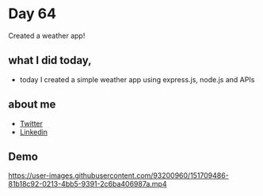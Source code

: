 # Day 64

Created a weather app!


## what I did today,

 - today I created a simple weather app using express.js, node.js and APIs


## about me

 - [Twitter](https://twitter.com/karan_chandekar)
 - [Linkedin](https://www.linkedin.com/in/karan-chandekar-a87263219/)


## Demo

https://user-images.githubusercontent.com/93200960/151709486-81b18c92-0213-4bb5-9391-2c6ba406987a.mp4
